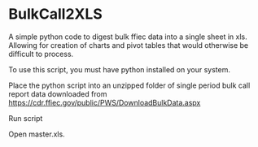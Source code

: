 # BulkCall2XLS
A simple python code to digest bulk ffiec data into a single sheet in xls.  Allowing for creation of charts and pivot tables that would otherwise be difficult to process.

To use this script, you must have python installed on your system.

Place the python script into an unzipped folder of single period bulk call report data downloaded from https://cdr.ffiec.gov/public/PWS/DownloadBulkData.aspx

Run script

Open master.xls.

